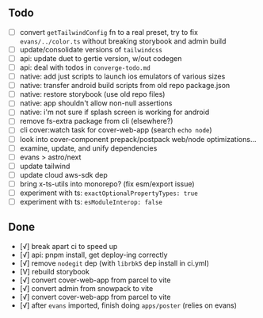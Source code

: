 ## Todo

- [ ] convert `getTailwindConfig` fn to a real preset, try to fix `evans/../color.ts`
      without breaking storybook and admin build
- [ ] update/consolidate versions of `tailwindcss`
- [ ] api: update duet to gertie version, w/out codegen
- [ ] api: deal with todos in `converge-todo.md`
- [ ] native: add just scripts to launch ios emulators of various sizes
- [ ] native: transfer android build scripts from old repo package.json
- [ ] native: restore storybook (use old repo files)
- [ ] native: app shouldn't allow non-null assertions
- [ ] native: i'm not sure if splash screen is working for android
- [ ] remove fs-extra package from cli (elsewhere?)
- [ ] cli cover:watch task for cover-web-app (search `echo node`)
- [ ] look into cover-component prepack/postpack web/node optimizations...
- [ ] examine, update, and unify dependencies
- [ ] evans > astro/next
- [ ] update tailwind
- [ ] update cloud aws-sdk dep
- [ ] bring x-ts-utils into monorepo? (fix esm/export issue)
- [ ] experiment with ts: `exactOptionalPropertyTypes: true`
- [ ] experiment with ts: `esModuleInterop: false`

## Done

- [√] break apart ci to speed up
- [√] api: pnpm install, get deploy-ing correctly
- [√] remove `nodegit` dep (with `librbk5` dep install in ci.yml)
- [V] rebuild storybook
- [√] convert cover-web-app from parcel to vite
- [√] convert admin from snowpack to vite
- [√] convert cover-web-app from parcel to vite
- [√] after `evans` imported, finish doing `apps/poster` (relies on evans)
